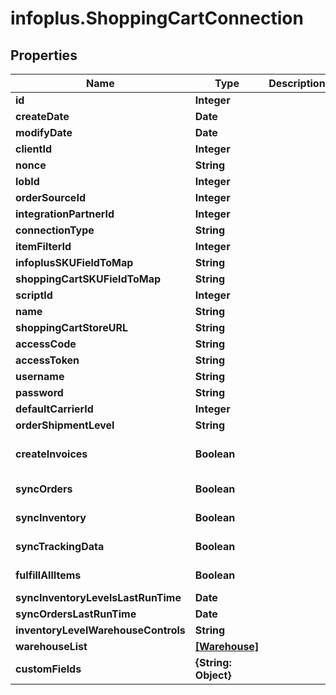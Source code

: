 # infoplus.ShoppingCartConnection

## Properties
Name | Type | Description | Notes
------------ | ------------- | ------------- | -------------
**id** | **Integer** |  | [optional] 
**createDate** | **Date** |  | [optional] 
**modifyDate** | **Date** |  | [optional] 
**clientId** | **Integer** |  | [optional] 
**nonce** | **String** |  | [optional] 
**lobId** | **Integer** |  | 
**orderSourceId** | **Integer** |  | 
**integrationPartnerId** | **Integer** |  | 
**connectionType** | **String** |  | 
**itemFilterId** | **Integer** |  | [optional] 
**infoplusSKUFieldToMap** | **String** |  | 
**shoppingCartSKUFieldToMap** | **String** |  | 
**scriptId** | **Integer** |  | [optional] 
**name** | **String** |  | 
**shoppingCartStoreURL** | **String** |  | 
**accessCode** | **String** |  | 
**accessToken** | **String** |  | 
**username** | **String** |  | 
**password** | **String** |  | 
**defaultCarrierId** | **Integer** |  | [optional] 
**orderShipmentLevel** | **String** |  | 
**createInvoices** | **Boolean** |  | [optional] [default to false]
**syncOrders** | **Boolean** |  | [default to false]
**syncInventory** | **Boolean** |  | [default to false]
**syncTrackingData** | **Boolean** |  | [default to false]
**fulfillAllItems** | **Boolean** |  | [default to false]
**syncInventoryLevelsLastRunTime** | **Date** |  | [optional] 
**syncOrdersLastRunTime** | **Date** |  | [optional] 
**inventoryLevelWarehouseControls** | **String** |  | 
**warehouseList** | [**[Warehouse]**](Warehouse.md) |  | [optional] 
**customFields** | **{String: Object}** |  | [optional] 


